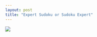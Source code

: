 ```yaml
---
layout: post
title: "Expert Sudoku or Sudoku Expert"
---
```

<img id="img" src=" {{ site.baseurl}}/images/11-07-29-20-Expert-Sudoku-or-Sudoku-Expert.png"/>